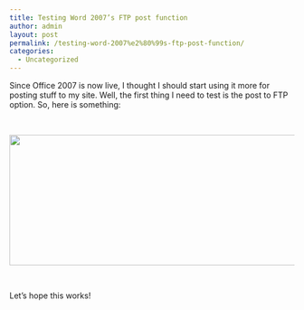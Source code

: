 ```yaml
---
title: Testing Word 2007’s FTP post function
author: admin
layout: post
permalink: /testing-word-2007%e2%80%99s-ftp-post-function/
categories:
  - Uncategorized
---
```

Since Office 2007 is now live, I thought I should start using it more for posting stuff to my site. Well, the first thing I need to test is the post to FTP option. So, here is something: 

&nbsp;

<img height=231 src="http://photography.lotas-smartman.net/blog/photos/052506\_1116\_Testing%20Wor1.jpg" width=518> 

&nbsp;

Let’s hope this works!